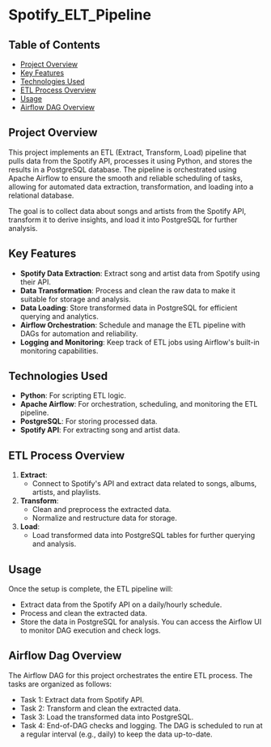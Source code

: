 # Spotify_ELT_Pipeline
## Table of Contents
- [Project Overview](#project-overview)
- [Key Features](#key-features)
- [Technologies Used](#technologies-used)
- [ETL Process Overview](#etl-process-overview)
- [Usage](#usage)
- [Airflow DAG Overview](#airflow-dag-overview)

## Project Overview
This project implements an ETL (Extract, Transform, Load) pipeline that pulls data from the Spotify API, processes it using Python, and stores the results in a PostgreSQL database. The pipeline is orchestrated using Apache Airflow to ensure the smooth and reliable scheduling of tasks, allowing for automated data extraction, transformation, and loading into a relational database.

The goal is to collect data about songs and artists from the Spotify API, transform it to derive insights, and load it into PostgreSQL for further analysis.

## Key Features
- **Spotify Data Extraction**: Extract song and artist data from Spotify using their API.
- **Data Transformation**: Process and clean the raw data to make it suitable for storage and analysis.
- **Data Loading**: Store transformed data in PostgreSQL for efficient querying and analytics.
- **Airflow Orchestration**: Schedule and manage the ETL pipeline with DAGs for automation and reliability.
- **Logging and Monitoring**: Keep track of ETL jobs using Airflow's built-in monitoring capabilities.

## Technologies Used
- **Python**: For scripting ETL logic.
- **Apache Airflow**: For orchestration, scheduling, and monitoring the ETL pipeline.
- **PostgreSQL**: For storing processed data.
- **Spotify API**: For extracting song and artist data.

## ETL Process Overview
1. **Extract**: 
   - Connect to Spotify's API and extract data related to songs, albums, artists, and playlists.
2. **Transform**: 
   - Clean and preprocess the extracted data.
   - Normalize and restructure data for storage.
3. **Load**: 
   - Load transformed data into PostgreSQL tables for further querying and analysis.

## Usage
Once the setup is complete, the ETL pipeline will:
- Extract data from the Spotify API on a daily/hourly schedule.
- Process and clean the extracted data.
- Store the data in PostgreSQL for analysis.
You can access the Airflow UI to monitor DAG execution and check logs.

## Airflow Dag Overview
The Airflow DAG for this project orchestrates the entire ETL process. The tasks are organized as follows:
- Task 1: Extract data from Spotify API.
- Task 2: Transform and clean the extracted data.
- Task 3: Load the transformed data into PostgreSQL.
- Task 4: End-of-DAG checks and logging.
The DAG is scheduled to run at a regular interval (e.g., daily) to keep the data up-to-date.
